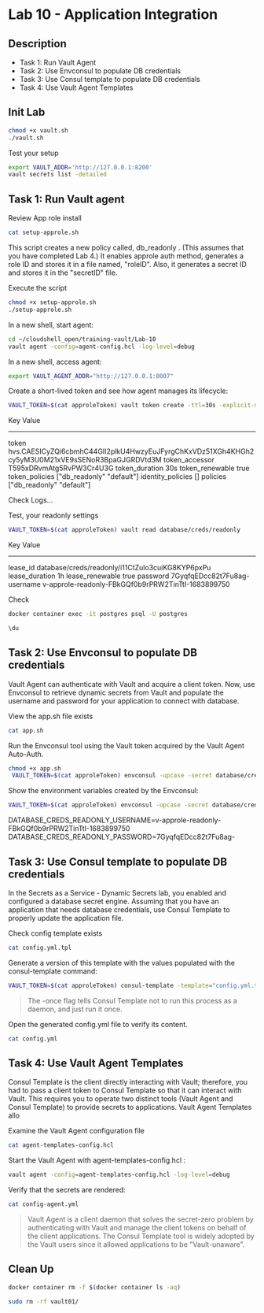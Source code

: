 # Lab 10 - Application Integration

<walkthrough-tutorial-duration duration="30.0"></walkthrough-tutorial-duration>

## Description

* Task 1: Run Vault Agent
* Task 2: Use Envconsul to populate DB credentials
* Task 3: Use Consul template to populate DB credentials
* Task 4: Use Vault Agent Templates

## Init Lab

```bash
chmod +x vault.sh
./vault.sh
```

Test your setup

```bash
export VAULT_ADDR='http://127.0.0.1:8200' 
vault secrets list -detailed
```

## Task 1: Run Vault agent

Review App role install

```bash
cat setup-approle.sh
```

This script creates a new policy called, db_readonly . (This assumes that you have completed Lab 4.) It enables approle auth method, generates a role ID and stores it in
a file named, "roleID". Also, it generates a secret ID and stores it in the "secretID" file.

Execute the script

```bash
chmod +x setup-approle.sh
./setup-approle.sh
```

In a new shell, start agent:

```bash
cd ~/cloudshell_open/training-vault/Lab-10
vault agent -config=agent-config.hcl -log-level=debug
```

In a new shell, access agent:

```bash
export VAULT_AGENT_ADDR="http://127.0.0.1:8007"
```

Create a short-lived token and see how agent manages its lifecycle:

```bash
VAULT_TOKEN=$(cat approleToken) vault token create -ttl=30s -explicit-max-ttl=2m
```

Key                  Value
---                  -----
token                hvs.CAESICyZQi6cbmhC44GII2plkU4HwzyEuJFyrgChKxVDz51XGh4KHGh2cy5yM3U0M21xVE9sSENoR3BpaGJGRDVtd3M
token_accessor       T595xDRvmAtg5RvPW3Cr4U3G
token_duration       30s
token_renewable      true
token_policies       ["db_readonly" "default"]
identity_policies    []
policies             ["db_readonly" "default"]

Check Logs...

Test, your readonly settings

```bash
VAULT_TOKEN=$(cat approleToken) vault read database/creds/readonly
```

Key                Value
---                -----
lease_id           database/creds/readonly/i11CtZulo3cuiKG8KYP6pxPu
lease_duration     1h
lease_renewable    true
password           7GyqfqEDcc82t7Fu8ag-
username           v-approle-readonly-FBkGQf0b9rPRW2TinTtI-1683899750

Check 

```bash
docker container exec -it postgres psql -U postgres

\du
```

## Task 2: Use Envconsul to populate DB credentials

Vault Agent can authenticate with Vault and acquire a client token. Now, use Envconsul to retrieve dynamic secrets from Vault and populate the username and password for your
application to connect with database.

View the app.sh file exists

```bash
cat app.sh
```

Run the Envconsul tool using the Vault token acquired by the Vault Agent Auto-Auth.

```bash
chmod +x app.sh
 VAULT_TOKEN=$(cat approleToken) envconsul -upcase -secret database/creds/readonly ./app.sh
```

Show the environment variables created by the Envconsul:

```bash
VAULT_TOKEN=$(cat approleToken) envconsul -upcase -secret database/creds/readonly env | grep DATABASE
```

DATABASE_CREDS_READONLY_USERNAME=v-approle-readonly-FBkGQf0b9rPRW2TinTtI-1683899750
DATABASE_CREDS_READONLY_PASSWORD=7GyqfqEDcc82t7Fu8ag-

## Task 3: Use Consul template to populate DB credentials

In the Secrets as a Service - Dynamic Secrets lab, you enabled and configured a database secret engine. Assuming that you have an application that needs database credentials,
use Consul Template to properly update the application file.

Check config template exists

```bash
cat config.yml.tpl
```

Generate a version of this template with the values populated with the consul-template command:

```bash
VAULT_TOKEN=$(cat approleToken) consul-template -template="config.yml.tpl:config.yml" -once
```

> The -once flag tells Consul Template not to run this process as a daemon, and just run it once.

Open the generated config.yml file to verify its content.

```bash
cat config.yml
```

## Task 4:  Use Vault Agent Templates

Consul Template is the client directly interacting with Vault; therefore, you had to pass a client token to Consul Template so that it can interact with Vault. This requires you to operate
two distinct tools (Vault Agent and Consul Template) to provide secrets to applications.
Vault Agent Templates allo

Examine the Vault Agent configuration file

```bash
cat agent-templates-config.hcl
```

Start the Vault Agent with agent-templates-config.hcl :

```bash
vault agent -config=agent-templates-config.hcl -log-level=debug
```

Verify that the secrets are rendered:

```bash
cat config-agent.yml
```

> Vault Agent is a client daemon that solves the secret-zero problem by authenticating with Vault and manage the client tokens on behalf of the client applications. The
Consul Template tool is widely adopted by the Vault users since it allowed applications to be "Vault-unaware".

## Clean Up

```bash
docker container rm -f $(docker container ls -aq)

sudo rm -rf vault01/
```